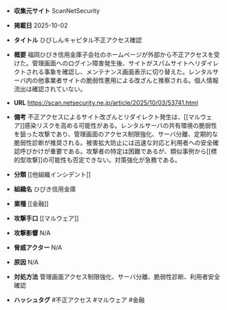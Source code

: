 - **収集元サイト**
ScanNetSecurity

- **掲載日**
2025-10-02

- **タイトル**
ひびしんキャピタル不正アクセス確認

- **概要**
福岡ひびき信用金庫子会社のホームページが外部から不正アクセスを受けた。管理画面へのログイン障害発生後、サイトがスパムサイトへリダイレクトされる事象を確認し、メンテナンス画面表示に切り替えた。レンタルサーバ内の他事業者サイトの脆弱性悪用による改ざんと推察される。個人情報流出は確認されていない。

- **URL**
https://scan.netsecurity.ne.jp/article/2025/10/03/53741.html

- **備考**
不正アクセスによるサイト改ざんとリダイレクト発生は、[[マルウェア]]感染リスクを高める可能性がある。レンタルサーバの共有環境の脆弱性を狙った攻撃であり、管理画面のアクセス制限強化、サーバ分離、定期的な脆弱性診断が推奨される。被害拡大防止には迅速な対応と利用者への安全確認呼びかけが重要である。攻撃者の特定は困難であるが、類似事例から[[標的型攻撃]]の可能性も否定できない。対策強化が急務である。

- **分類**
[[他組織インシデント]]

- **組織名**
ひびき信用金庫

- **業種**
[[金融]]

- **攻撃手口**
[[マルウェア]]

- **攻撃影響**
N/A

- **脅威アクター**
N/A

- **原因**
N/A

- **対処方法**
管理画面アクセス制限強化、サーバ分離、脆弱性診断、利用者安全確認

- **ハッシュタグ**
#不正アクセス #マルウェア #金融
